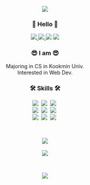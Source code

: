 <p align="center">
  <img src="https://capsule-render.vercel.app/api?type=soft&color=auto&height=150&section=header&text=MinJeongKim&fontSize=70&animation=twinkling" />

<h3 align="center">🤗 Hello 🤗</h3>
<p align="center">
  <a href="https://solved.ac/minjj0905"><img src="http://mazassumnida.wtf/api/mini/generate_badge?boj=minjj0905" /> </a>
  <a href="https://velog.io/@minjj0905"><img src="https://img.shields.io/badge/-minjj0905-%2320C997?style=flat&logo=Vimeo&logoColor=white" /> </a>
  <a href="https://www.instagram.com/ming._.0905/"><img src="https://img.shields.io/badge/Instagram-E4405F?style=flat&logo=Instagram&logoColor=white&link=https://www.instagram.com/ming._.0905/"/></a>
  <a href="mailto:minjj0905@kookmin.ac.kr"><img src="https://img.shields.io/badge/Gmail-d14836?style=flat&logo=Gmail&logoColor=white&link=minjj0905@kookmin.ac.kr"/></a>
</p>


<h3 align="center">😎 I am 😎</h3>
<p align="center">Majoring in CS in Kookmin Univ.<br/>Interested in Web Dev.</p>


<h3 align="center">🛠 Skills 🛠</h3>
<p align="center">
  <img src="https://img.shields.io/badge/Javascript-ffb13b?style=flat-square&logo=javascript&logoColor=white"/>&nbsp
  <img src="https://img.shields.io/badge/Typescript-3178C6?style=flat-square&logo=typescript&logoColor=white"/>&nbsp
  <img src="https://img.shields.io/badge/React-61DAFB?style=flat-square&logo=react&logoColor=white"/>&nbsp
  <br />
  <img src="https://img.shields.io/badge/ReactQuery-ff4154?style=flat-square&logo=ReactQuery&logoColor=white"/>&nbsp
  <img src="https://img.shields.io/badge/Redux-764ABC?style=flat-square&logo=redux&logoColor=white"/>&nbsp
  <img src="https://img.shields.io/badge/styled--components-db7093?style=flat-square&logo=styled-components&logoColor=white"/>&nbsp
  <br />
  <img src="https://img.shields.io/badge/Python-3766AB?style=flat-square&logo=Python&logoColor=white"/>&nbsp 
  <img src="https://img.shields.io/badge/Django-092E20?style=flat-square&logo=Django&logoColor=white"/>&nbsp 
  <img src="https://img.shields.io/badge/Amazon_AWS-232f3e?style=flat-square&logo=AmazonAWS&logoColor=white"/>&nbsp 
</p>

<br/>

<p align="center">
  <img src="https://github-readme-stats.vercel.app/api?username=minjj0905" />
  <br/>
  <br/>
  <a href="https://velog-readme-stats.vercel.app/api/redirect?name=minjj0905"><img src="https://velog-readme-stats.vercel.app/api?name=minjj0905" /> </a>
</p>
<br/>

<p align="center">
  <a href="https://hits.seeyoufarm.com"><img src="https://hits.seeyoufarm.com/api/count/incr/badge.svg?url=https%3A%2F%2Fgithub.com%2Fminjj0905&count_bg=%23ED6DA3&title_bg=%2386757E&icon=github.svg&icon_color=%23E1DEDE&title=hits&edge_flat=false"/></a>
</p>

<p/>
